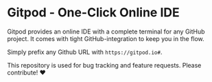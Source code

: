 # Gitpod - One-Click Online IDE

Gitpod provides an online IDE with a complete terminal for any GitHub project.
It comes with tight GitHub-integration to keep you in the flow.

Simply prefix any Github URL with `https://gitpod.io#`.

This repository is used for bug tracking and feature requests. Please contribute! :heart:
